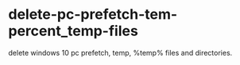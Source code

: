 # delete-pc-prefetch-tem-percent_temp-files
delete windows 10 pc prefetch, temp, %temp% files and directories.
